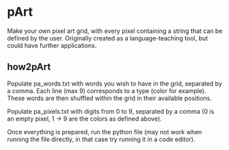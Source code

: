 # pArt
Make your own pixel art grid, with every pixel containing a string that can be defined by the user. Originally created as a language-teaching tool, but could have further applications.

## how2pArt
Populate pa_words.txt with words you wish to have in the grid, separated by a comma. Each line (max 9) corresponds to a type (color for example). These words are then shuffled within the grid in their available positions.

Populate pa_pixels.txt with digits from 0 to 9, separated by a comma (0 is an empty pixel, 1 -> 9 are the colors as defined above).

Once everything is prepared, run the python file (may not work when running the file directly, in that case try running it in a code editor).
